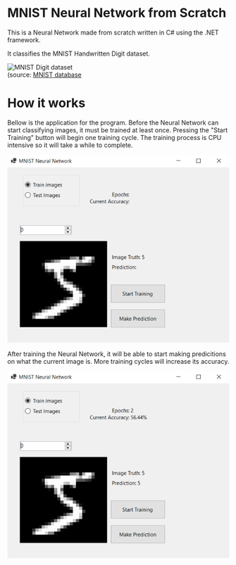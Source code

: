 # MNIST Neural Network from Scratch

This is a Neural Network made from scratch written in C# using the .NET framework.

It classifies the MNIST Handwritten Digit dataset.

![MNIST Digit dataset](https://upload.wikimedia.org/wikipedia/commons/2/27/MnistExamples.png)                
(source: [MNIST database](https://en.wikipedia.org/wiki/MNIST_database)

# How it works
Bellow is the application for the program.
Before the Neural Network can start classifying images, it must be trained at least once.
Pressing the "Start Training" button will begin one training cycle. The training process is CPU intensive so it will take a while to complete.

![My Image](Capture1.PNG)

After training the Neural Network, it will be able to start making predicitions on what the current image is. More training cycles will increase its accuracy.

![My Image](Capture2.PNG)
